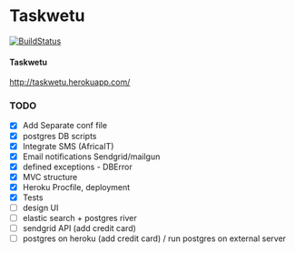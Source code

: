 Taskwetu
========

[![BuildStatus](https://travis-ci.org/ianjuma/recognise.png)](https://travis-ci.org/ianjuma/recognise)

#### Taskwetu
http://taskwetu.herokuapp.com/


### TODO
- [x] Add Separate conf file
- [x] postgres DB scripts
- [x] Integrate SMS (AfricaIT)
- [x] Email notifications Sendgrid/mailgun
- [x] defined exceptions - DBError
- [x] MVC structure
- [x] Heroku Procfile, deployment
- [x] Tests
- [ ] design UI
- [ ] elastic search + postgres river
- [ ] sendgrid API (add credit card)
- [ ] postgres on heroku (add credit card) / run postgres on external server